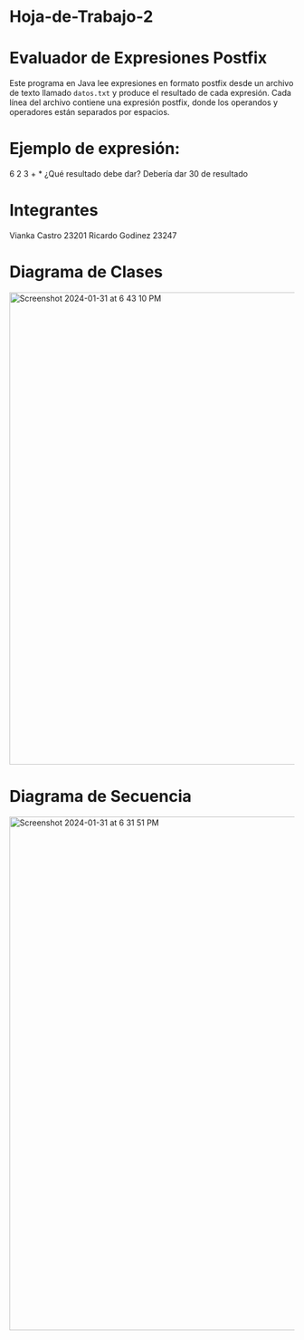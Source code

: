# Hoja-de-Trabajo-2

# Evaluador de Expresiones Postfix

Este programa en Java lee expresiones en formato postfix desde un archivo de texto llamado `datos.txt` y produce el resultado de cada expresión. Cada línea del archivo contiene una expresión postfix, donde los operandos y operadores están separados por espacios.

# Ejemplo de expresión:
6 2 3 + *
¿Qué resultado debe dar?
Debería dar 30 de resultado

# Integrantes
Vianka Castro 23201
Ricardo Godinez 23247

# Diagrama de Clases
<img width="834" alt="Screenshot 2024-01-31 at 6 43 10 PM" src="https://github.com/Ricgo01/Hoja-de-Trabajo-2/assets/127684976/812282c9-0251-4423-b0da-4d74115d1b3d">



# Diagrama de Secuencia
<img width="907" alt="Screenshot 2024-01-31 at 6 31 51 PM" src="https://github.com/Ricgo01/Hoja-de-Trabajo-2/assets/127684976/56d51e80-7dcd-4e38-ac97-536e72db0857">

